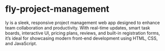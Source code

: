# fly-project-management
ly is a sleek, responsive project management web app designed to enhance team collaboration and productivity. With real-time updates, smart task boards, interactive UI, pricing plans, reviews, and built-in registration forms, it’s ideal for showcasing modern front-end development using HTML, CSS, and JavaScript.
